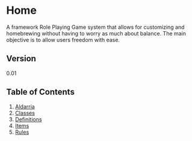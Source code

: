 # Home

A framework Role Playing Game system that allows for customizing and homebrewing without having to worry as much about balance. The main objective is to allow users freedom with ease.

## Version

0.01

## Table of Contents

1. [Aldarria](Aldarria/)
2. [Classes](Classes/)
3. [Definitions](Definitions/)
4. [Items](Items/)
5. [Rules](Rules/)
